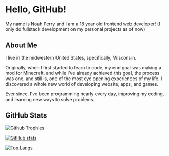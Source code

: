 # Hello, GitHub!

My name is Noah Perry and I am a 18 year old frontend web developer! (I only do fullstack development on my personal projects as of now)

## About Me

I live in the midwestern United States, specifically, Wisconsin.

Originally, when I first started to learn to code, my end goal was making a mod for Minecraft, and while I've already achieved this goal, the process was one, and still is, one of the most eye opening experiences of my life. I discovered a whole new world of developing website, apps, and games.

Ever since, I've been programming nearly every day, improving my coding, and learning new ways to solve problems.

## GitHub Stats

![Github Trophies](https://github-profile-trophy.vercel.app/?username=Tehcn)

[![GitHub stats](https://github-readme-stats.vercel.app/api?username=Tehcn&count_private=true&show_icons=true&theme=dark)](https://github.com/anuraghazra/github-readme-stats)

[![Top Langs](https://github-readme-stats.vercel.app/api/top-langs/?username=Tehcn&langs_count=7&theme=dark)](https://github.com/anuraghazra/github-readme-stats)
